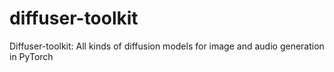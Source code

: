 # diffuser-toolkit
Diffuser-toolkit: All kinds of diffusion models for image and audio generation in PyTorch
